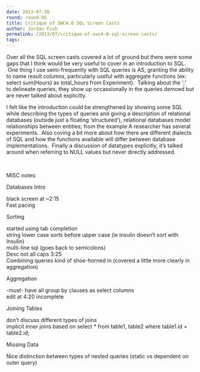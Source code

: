 ```yaml
---
date: 2013-07-30
round: round-05
title: Critique of SWC4.0 SQL Screen Casts
author: Jordan Fish
permalink: /2013/07/critique-of-swc4-0-sql-screen-casts/
tags:
---
```

Over all the SQL screen casts covered a lot of ground but there were some gaps that I think would be very useful to cover in an introduction to SQL.  One thing I use semi-frequently with SQL queries is AS, granting the ability to name result columns, particularly useful with aggregate functions (ex: select sum(Hours) as total_hours from Experiment).  Talking about the &#8216;;&#8217; to delineate queries, they show up occassionally in the queries demoed but are never talked about explicitly.

I felt like the introduction could be strengthened by showing some SQL while describing the types of queries and giving a description of relational databases (outside just a floating &#8216;structured&#8217;), relational databases model relationships between entities; from the example A researcher has several experiments.  Also coving a bit more about how there are different dialects of SQL and how the functions available will differ between database implementations.  Finally a discussion of datatypes explicitly, it&#8217;s talked around when referring to NULL values but never directly addressed.

&nbsp;

MISC notes:

Databases Intro

black screen at ~2:15  
Fast pacing

Sorting

started using tab completion  
string lower case sorts before upper case (ie insulin doesn&#8217;t sort with Insulin)  
multi-line sql (goes back to semicolons)  
Desc not all caps 3:25  
Combining queries kind of shoe-horned in (covered a little more clearly in aggregation)

Aggregation

-must- have all group by clauses as select columns  
edit at 4:20 incomplete

Joining Tables

don&#8217;t discuss different types of joins  
implicit inner joins based on select * from table1, table2 where table1.id = table2.id;

Missing Data

Nice distinction between types of nested queries (static vs dependent on outer query)
